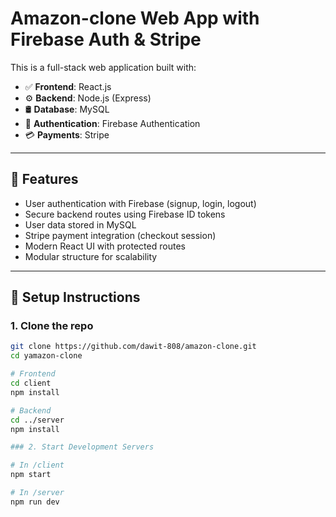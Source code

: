 # Amazon-clone Web App with Firebase Auth & Stripe

This is a full-stack web application built with:

- ✅ **Frontend**: React.js
- ⚙️ **Backend**: Node.js (Express)
- 🛢️ **Database**: MySQL
- 🔐 **Authentication**: Firebase Authentication
- 💳 **Payments**: Stripe

---

## 🚀 Features

- User authentication with Firebase (signup, login, logout)
- Secure backend routes using Firebase ID tokens
- User data stored in MySQL
- Stripe payment integration (checkout session)
- Modern React UI with protected routes
- Modular structure for scalability

---

## 🔧 Setup Instructions

### 1. Clone the repo

```bash
git clone https://github.com/dawit-808/amazon-clone.git
cd yamazon-clone

# Frontend
cd client
npm install

# Backend
cd ../server
npm install

### 2. Start Development Servers

# In /client
npm start

# In /server
npm run dev


